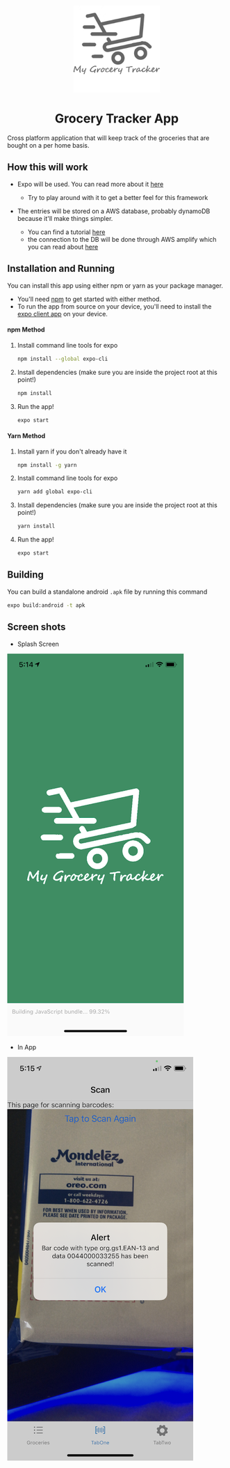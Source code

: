 <div align="center">
  <img alt="Logo" src="assets/images/mgt.logo.png" width="200" />
</div>
<h1 align="center">
   Grocery Tracker App
</h1>
 
Cross platform application that will keep track of the groceries that are bought on a per home basis.

## How this will work
- Expo will be used. You can read more about it [here](https://docs.expo.io/)
    - Try to play around with it to get a better feel for this framework 

- The entries will be stored on a AWS database, probably dynamoDB because it'll make things simpler.
    - You can find a tutorial [here](https://aws.amazon.com/getting-started/hands-on/design-a-database-for-a-mobile-app-with-dynamodb/)
    - the connection to the DB will be done through AWS amplify which you can read about [here](https://blog.expo.io/how-to-build-cloud-powered-mobile-apps-with-expo-aws-amplify-2fddc898f9a2)

## Installation and Running

You can install this app using either npm or yarn as your package manager.

* You'll need [npm](https://nodejs.org/en/) to get started with either method.
* To run the app from source on your device, you'll need to install the [expo client app](https://expo.io/tools#client) on your device.

#### npm Method

1. Install command line tools for expo

   ```bash
   npm install --global expo-cli
   ```
2. Install dependencies (make sure you are inside the project root at this point!)

   ```bash
   npm install
   ```
3. Run the app!

   ```bash
   expo start
   ```
 
#### Yarn Method

1. Install yarn if you don't already have it

   ```bash
   npm install -g yarn
   ```
2. Install command line tools for expo

   ```bash
   yarn add global expo-cli
   ```
3. Install dependencies (make sure you are inside the project root at this point!)

   ```bash
   yarn install
   ```
4. Run the app!

   ```bash
   expo start
   ```
 
## Building

You can build a standalone android `.apk` file by running this command

   ```bash
   expo build:android -t apk
   ```

## Screen shots
- Splash Screen

![splash](assets/images/splash.PNG)

- In App

![app](assets/images/in_app.PNG)

